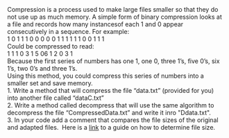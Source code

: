 <div>Compression is a process used to make large files smaller so that they do not use up as much&nbsp;memory. A simple form of binary compression looks at a file and&nbsp;records how many instancesof each 1 and 0 appear consecutively&nbsp;in a sequence. For example:</div>
<div>1 0&nbsp;1 1 1 0 0 0 0 0 1 1 1 1 1 1 0 0 1 1 1</div>
<div>Could be compressed to read:</div>
<div>1 1 1 0 3 1 5 06 1 2 0 3 1</div>
<div>Because the first series of numbers has one 1, one 0, three 1’s, five 0’s, six 1’s, two 0’s and&nbsp;three 1’s.</div>
<div></div>
<div>Using this method, you could compress this&nbsp;series of numbers into a smaller set and save&nbsp;memory.</div>
<div>1.&nbsp;Write a method that will compress the file “data.txt” (provided for you)</div>
<div>into another&nbsp;file called “dataC.txt”</div>
<div></div>
<div>2.&nbsp;Write a method called&nbsp;decompress that will use the same algorithm to decompress the&nbsp;file “CompressedData.txt” and write it inro "Ddata.txt".</div>
<div></div>
<div>3. In your code add a comment that compares the file sizes of the original and adapted files.&nbsp; Here is a <a href="https://https://www.geeksforgeeks.org/how-to-get-the-size-of-a-file-in-java/" target="_blank" rel="noopener">link</a> to a guide on how to determine file size.</div>
<div></div>
<div></div>
<div></div>
<div></div>
